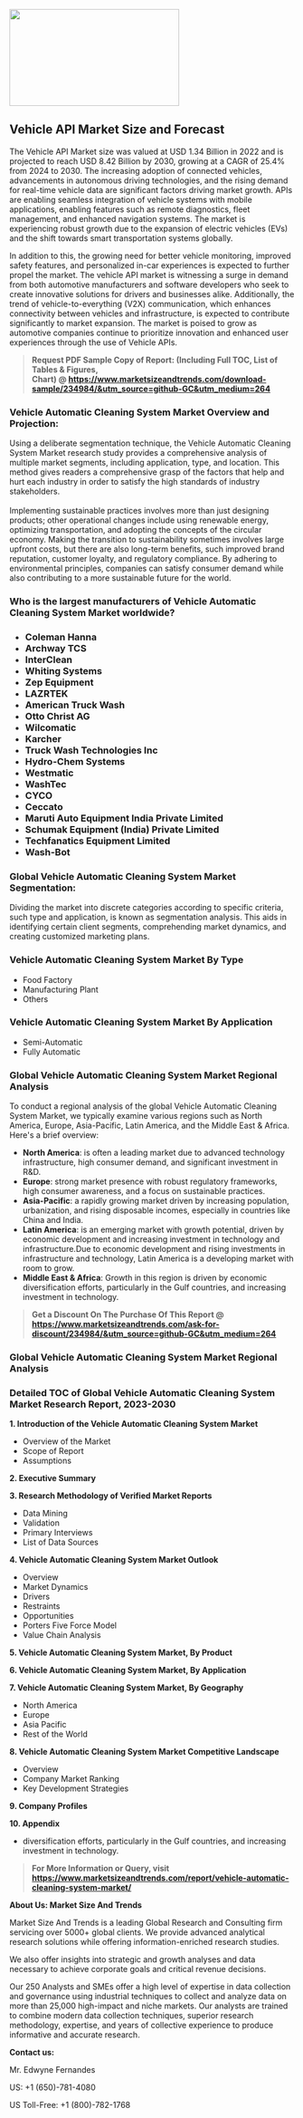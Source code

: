 <p><img class="alignnone size-medium wp-image-20088" src="https://ffe5etoiles.com/wp-content/uploads/2024/12/MST1-300x171.png" alt="" width="300" height="171" /></p><h2>Vehicle API Market Size and Forecast</h2><p>The Vehicle API Market size was valued at USD 1.34 Billion in 2022 and is projected to reach USD 8.42 Billion by 2030, growing at a CAGR of 25.4% from 2024 to 2030. The increasing adoption of connected vehicles, advancements in autonomous driving technologies, and the rising demand for real-time vehicle data are significant factors driving market growth. APIs are enabling seamless integration of vehicle systems with mobile applications, enabling features such as remote diagnostics, fleet management, and enhanced navigation systems. The market is experiencing robust growth due to the expansion of electric vehicles (EVs) and the shift towards smart transportation systems globally.</p><p>In addition to this, the growing need for better vehicle monitoring, improved safety features, and personalized in-car experiences is expected to further propel the market. The vehicle API market is witnessing a surge in demand from both automotive manufacturers and software developers who seek to create innovative solutions for drivers and businesses alike. Additionally, the trend of vehicle-to-everything (V2X) communication, which enhances connectivity between vehicles and infrastructure, is expected to contribute significantly to market expansion. The market is poised to grow as automotive companies continue to prioritize innovation and enhanced user experiences through the use of Vehicle APIs.</p></p><blockquote id="" class=""><strong>Request PDF Sample Copy of Report: (Including Full TOC, List of Tables &amp; Figures, Chart)&nbsp;@&nbsp;<strong><a href="https://www.marketsizeandtrends.com/download-sample/234984/&utm_source=github-GC&utm_medium=264" target="_blank">https://www.marketsizeandtrends.com/download-sample/234984/&utm_source=github-GC&utm_medium=264</a></strong></strong></blockquote><h3 id="" class="">Vehicle Automatic Cleaning System Market&nbsp;Overview and Projection:</h3><p id="" class="">Using a deliberate segmentation technique, the Vehicle Automatic Cleaning System Market research study provides a comprehensive analysis of multiple market segments, including application, type, and location. This method gives readers a comprehensive grasp of the factors that help and hurt each industry in order to satisfy the high standards of industry stakeholders. <br /> <br />Implementing sustainable practices involves more than just designing products; other operational changes include using renewable energy, optimizing transportation, and adopting the concepts of the circular economy. Making the transition to sustainability sometimes involves large upfront costs, but there are also long-term benefits, such improved brand reputation, customer loyalty, and regulatory compliance. By adhering to environmental principles, companies can satisfy consumer demand while also contributing to a more sustainable future for the world.</p><h3 id="" class="">Who is the largest manufacturers of&nbsp;Vehicle Automatic Cleaning System Market worldwide?</h3><h3 class=""><p><ul><li>Coleman Hanna </li><li> Archway TCS </li><li> InterClean </li><li> Whiting Systems </li><li> Zep Equipment </li><li> LAZRTEK </li><li> American Truck Wash </li><li> Otto Christ AG </li><li> Wilcomatic </li><li> Karcher </li><li> Truck Wash Technologies Inc </li><li> Hydro-Chem Systems </li><li> Westmatic </li><li> WashTec </li><li> CYCO </li><li> Ceccato </li><li> Maruti Auto Equipment India Private Limited </li><li> Schumak Equipment (India) Private Limited </li><li> Techfanatics Equipment Limited </li><li> Wash-Bot</li></ul></p></h3><h3 id="" class="">Global&nbsp;Vehicle Automatic Cleaning System Market Segmentation:</h3><p id="" class="">Dividing the market into discrete categories according to specific criteria, such type and application, is known as segmentation analysis. This aids in identifying certain client segments, comprehending market dynamics, and creating customized marketing plans.</p><h3 id="" class="">Vehicle Automatic Cleaning System Market&nbsp;By Type</h3><p><p><ul><li>Food Factory</li><li> Manufacturing Plant</li><li> Others</p></li></ul></p></p><h3 id="" class="">Vehicle Automatic Cleaning System Market&nbsp;By Application</h3><p class=""><p><ul><li>Semi-Automatic</li><li> Fully Automatic</li></ul></p></p><h3 id="" class="">Global Vehicle Automatic Cleaning System Market Regional Analysis</h3><p id="" class="">To conduct a regional analysis of the global Vehicle Automatic Cleaning System Market, we typically examine various regions such as North America, Europe, Asia-Pacific, Latin America, and the Middle East &amp; Africa. Here's a brief overview:</p><ul><li><strong>North America</strong>: is often a leading market due to advanced technology infrastructure, high consumer demand, and significant investment in R&amp;D.</li><li><strong>Europe</strong>: strong market presence with robust regulatory frameworks, high consumer awareness, and a focus on sustainable practices.</li><li><strong>Asia-Pacific</strong>: a rapidly growing market driven by increasing population, urbanization, and rising disposable incomes, especially in countries like China and India.</li><li><strong>Latin America</strong>: is an emerging market with growth potential, driven by economic development and increasing investment in technology and infrastructure.Due to economic development and rising investments in infrastructure and technology, Latin America is a developing market with room to grow.</li><li><strong>Middle East &amp; Africa</strong>: Growth in this region is driven by economic diversification efforts, particularly in the Gulf countries, and increasing investment in technology.</li></ul><blockquote id="" class=""><strong>Get a Discount On The Purchase Of This Report @ <strong><a href="https://www.marketsizeandtrends.com/ask-for-discount/234984/&utm_source=github-GC&utm_medium=264" target="_blank">https://www.marketsizeandtrends.com/ask-for-discount/234984/&utm_source=github-GC&utm_medium=264</a></strong></strong></blockquote><h3 id="" class="">Global Vehicle Automatic Cleaning System Market Regional Analysis</h3><h3 id="" class="">Detailed TOC of Global Vehicle Automatic Cleaning System Market Research Report, 2023-2030</h3><p id="" class=""><strong>1. Introduction of the Vehicle Automatic Cleaning System Market</strong></p><ul><li>Overview of the Market</li><li>Scope of Report</li><li>Assumptions</li></ul><p id="" class=""><strong>2. Executive Summary</strong></p><p id="" class=""><strong>3. Research Methodology of Verified Market Reports</strong></p><ul><li>Data Mining</li><li>Validation</li><li>Primary Interviews</li><li>List of Data Sources</li></ul><p id="" class=""><strong>4. Vehicle Automatic Cleaning System Market Outlook</strong></p><ul><li>Overview</li><li>Market Dynamics</li><li>Drivers</li><li>Restraints</li><li>Opportunities</li><li>Porters Five Force Model</li><li>Value Chain Analysis</li></ul><p id="" class=""><strong>5. Vehicle Automatic Cleaning System Market, By Product</strong></p><p id="" class=""><strong>6. Vehicle Automatic Cleaning System Market, By Application</strong></p><p id="" class=""><strong>7. Vehicle Automatic Cleaning System Market, By Geography</strong></p><ul><li>North America</li><li>Europe</li><li>Asia Pacific</li><li>Rest of the World</li></ul><p id="" class=""><strong>8. Vehicle Automatic Cleaning System Market Competitive Landscape</strong></p><ul><li>Overview</li><li>Company Market Ranking</li><li>Key Development Strategies</li></ul><p id="" class=""><strong>9. Company Profiles</strong></p><p id="" class=""><strong>10. Appendix</strong></p><ul><li>diversification efforts, particularly in the Gulf countries, and increasing investment in technology.</li></ul><blockquote id="" class=""><strong>For More Information or Query, visit <strong><strong><a href="https://www.marketsizeandtrends.com/report/vehicle-automatic-cleaning-system-market/" target="_blank">https://www.marketsizeandtrends.com/report/vehicle-automatic-cleaning-system-market/</a></strong></strong></strong></blockquote><p id="" class=""><strong>About Us: Market Size And Trends</strong></p><p id="" class="">Market Size And Trends is a leading Global Research and Consulting firm servicing over 5000+ global clients. We provide advanced analytical research solutions while offering information-enriched research studies.</p><p id="" class="">We also offer insights into strategic and growth analyses and data necessary to achieve corporate goals and critical revenue decisions.</p><p id="" class="">Our 250 Analysts and SMEs offer a high level of expertise in data collection and governance using industrial techniques to collect and analyze data on more than 25,000 high-impact and niche markets. Our analysts are trained to combine modern data collection techniques, superior research methodology, expertise, and years of collective experience to produce informative and accurate research.</p><p id="" class=""><strong>Contact us:</strong></p><p id="" class="">Mr. Edwyne Fernandes</p><p id="" class="">US: +1 (650)-781-4080</p><p id="" class="">US Toll-Free: +1 (800)-782-1768</p>
